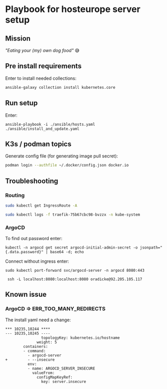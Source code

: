 Playbook for hosteurope server setup
====================================

Mission
-------

*"Eating your (my) own dog food"* :sweat_smile:


Pre install requirements
------------------------

Enter to install needed collections:


```bash
ansible-galaxy collection install kubernetes.core
```


Run setup
---------

Enter:

```
ansible-playbook -i ./ansible/hosts.yaml ./ansible/install_and_update.yaml
```


K3s / podman topics
-------------------

Generate config file (for generating image pull secret):

```bash
podman login --authfile ~/.docker/config.json docker.io
```


Troubleshooting
---------------

### Routing

```bash
sudo kubectl get IngressRoute -A
```

```bash
sudo kubectl logs -f traefik-75b67cbc98-bvzzx -n kube-system
```

### ArgoCD

To find out password enter:

```
kubectl -n argocd get secret argocd-initial-admin-secret -o jsonpath="{.data.password}" | base64 -d; echo
```

Connect without ingress enter:

```
sudo kubectl port-forward svc/argocd-server -n argocd 8080:443
```

```
 ssh -L localhost:8080:localhost:8080 oradicke@92.205.105.117
```

Known issue
-----------

### ArgoCD => ERR_TOO_MANY_REDIRECTS

The install yaml need a change:

```
*** 10235,10244 ****
--- 10235,10245 ----
                topologyKey: kubernetes.io/hostname
              weight: 5
        containers:
        - command:
          - argocd-server
+         - --insecure
          env:
          - name: ARGOCD_SERVER_INSECURE
            valueFrom:
              configMapKeyRef:
                key: server.insecure
```